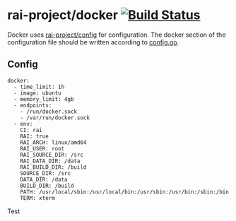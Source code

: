 ﻿# rai-project/docker [![Build Status](https://travis-ci.org/rai-project/docker.svg?branch=master)](https://travis-ci.org/rai-project/docker)

Docker uses [rai-project/config](https://github.com/rai-project/config) for configuration.
The docker section of the configuration file should be written according to [config.go]().


## Config

~~~
docker:
  - time_limit: 1h
  - image: ubuntu
  - memory_limit: 4gb
  - endpoints:
    - /run/docker.sock
    - /var/run/docker.sock
  - env:
    CI: rai
    RAI: true
    RAI_ARCH: linux/amd64
    RAI_USER: root
    RAI_SOURCE_DIR: /src
    RAI_DATA_DIR: /data
    RAI_BUILD_DIR: /build
    SOURCE_DIR: /src 
    DATA_DIR: /data 
    BUILD_DIR: /build 
    PATH: /usr/local/sbin:/usr/local/bin:/usr/sbin:/usr/bin:/sbin:/bin
    TERM: xterm

~~~

Test